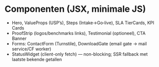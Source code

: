 # Componenten (JSX, minimale JS)

- Hero, ValueProps (USP’s), Steps (Intake→Go‑live), SLA TierCards, KPI Cards
- ProofStrip (logos/benchmarks links), Testimonial (optioneel), CTA Banner
- Forms: ContactForm (Turnstile), DownloadGate (email gate → mail service/CF worker)
- StatusWidget (client-only fetch) — non-blocking; SSR fallback met laatste bekende getallen
